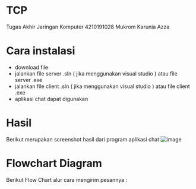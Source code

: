 # TCP
Tugas Akhir Jaringan Komputer
4210191028 Mukrom Karunia Azza

# Cara instalasi
- download file
- jalankan file server .sln ( jika menggunakan visual studio ) atau file server .exe
- jalankan file client  .sln ( jika menggunakan visual studio ) atau file client .exe
- aplikasi chat dapat digunakan

# Hasil 
Berikut merupakan screenshot hasil dari program aplikasi chat
![image](https://user-images.githubusercontent.com/63990352/124854359-69231d80-dfd1-11eb-958d-87d9e40a4b66.png)


# Flowchart Diagram
Berikut Flow Chart alur cara mengirim pesannya :
